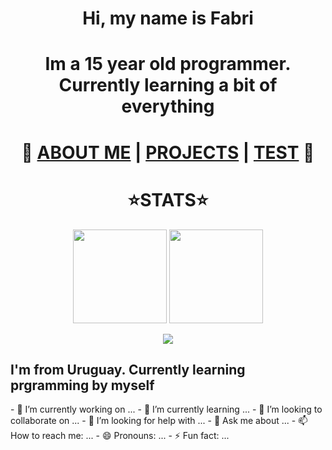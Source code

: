 <h1 align="center">Hi, my name is Fabri</h1>
<h1 align="center">Im a 15 year old programmer. Currently learning a bit of everything</h1>
<h1 align="center">🚀
  <a href="https://fabridora.github.io">ABOUT ME</a> | 
  <a href="https://github.com/fabridora">PROJECTS</a> | 
  <a href="https://fabridora.github.io">TEST</a>
🚀</h1>
<h1 align=center>⭐️STATS⭐️</h1>
<p align=center>
  <img height=150px src="https://github-readme-stats.vercel.app/api/top-langs/?username=FabriDora&layout=compact&theme=tokyonight&hide=html"/>
  <img height=150px src="https://github-readme-stats.vercel.app/api?username=FabriDora&theme=radical&show_icons=true">
</p>

<p align="center">
  <img src="https://miro.medium.com/max/1000/1*4WSg9APOcsfPg5d2OY632w.gif"/>
</p>
<h2>I'm from Uruguay. Currently learning prgramming by myself</h2>
- 🔭 I’m currently working on ...
- 🌱 I’m currently learning ...
- 👯 I’m looking to collaborate on ...
- 🤔 I’m looking for help with ...
- 💬 Ask me about ...
- 📫 How to reach me: ...
- 😄 Pronouns: ...
- ⚡ Fun fact: ...
